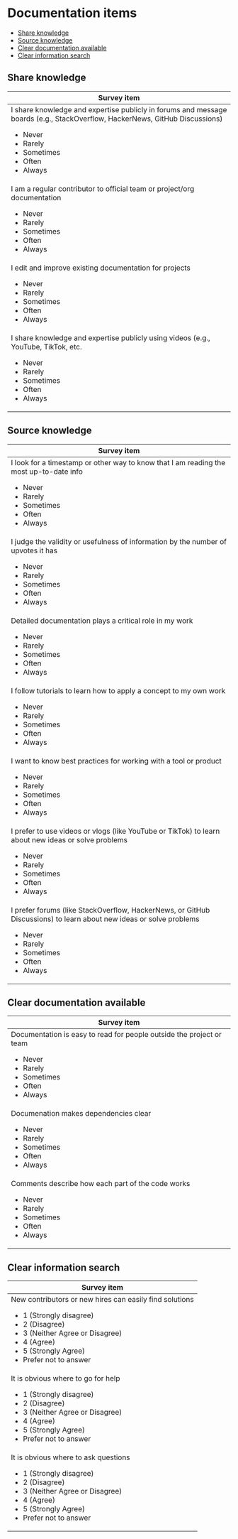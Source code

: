 # Documentation items

* [Share knowledge](#share-knowledge)
* [Source knowledge](#source-knowledge)
* [Clear documentation available](#clear-documentation-available)
* [Clear information search](#clear-information-search)

## Share knowledge
| Survey item |
|---|
| I share knowledge and expertise publicly in forums and message boards (e.g., StackOverflow, HackerNews, GitHub Discussions)<ul><li>Never</li><li>Rarely</li><li>Sometimes</li><li>Often</li><li>Always</li></ul> |
| I am a regular contributor to official team or project/org documentation<ul><li>Never</li><li>Rarely</li><li>Sometimes</li><li>Often</li><li>Always</li></ul> |
| I edit and improve existing documentation for projects<ul><li>Never</li><li>Rarely</li><li>Sometimes</li><li>Often</li><li>Always</li></ul> |
| I share knowledge and expertise publicly using videos (e.g., YouTube, TikTok, etc.<ul><li>Never</li><li>Rarely</li><li>Sometimes</li><li>Often</li><li>Always</li></ul> |
## Source knowledge
| Survey item |
|---|
| I look for a timestamp or other way to know that I am reading the most up-to-date info<ul><li>Never</li><li>Rarely</li><li>Sometimes</li><li>Often</li><li>Always</li></ul>|
| I judge the validity or usefulness of information by the number of upvotes it has<ul><li>Never</li><li>Rarely</li><li>Sometimes</li><li>Often</li><li>Always</li></ul>|
| Detailed documentation plays a critical role in my work<ul><li>Never</li><li>Rarely</li><li>Sometimes</li><li>Often</li><li>Always</li></ul>|
| I follow tutorials to learn how to apply a concept to my own work<ul><li>Never</li><li>Rarely</li><li>Sometimes</li><li>Often</li><li>Always</li></ul>|
| I want to know best practices for working with a tool or product<ul><li>Never</li><li>Rarely</li><li>Sometimes</li><li>Often</li><li>Always</li></ul>|
| I prefer to use videos or vlogs (like YouTube or TikTok) to learn about new ideas or solve problems<ul><li>Never</li><li>Rarely</li><li>Sometimes</li><li>Often</li><li>Always</li></ul>|
| I prefer forums (like StackOverflow, HackerNews, or GitHub Discussions) to learn about new ideas or solve problems<ul><li>Never</li><li>Rarely</li><li>Sometimes</li><li>Often</li><li>Always</li></ul>|
## Clear documentation available
| Survey item |
|---|
| Documentation is easy to read for people outside the project or team<ul><li>Never</li><li>Rarely</li><li>Sometimes</li><li>Often</li><li>Always</li></ul>|
| Documenation makes dependencies clear<ul><li>Never</li><li>Rarely</li><li>Sometimes</li><li>Often</li><li>Always</li></ul>|
| Comments describe how each part of the code works<ul><li>Never</li><li>Rarely</li><li>Sometimes</li><li>Often</li><li>Always</li></ul>|

## Clear information search
| Survey item |
|---|
| New contributors or new hires can easily find solutions<ul><li>1 (Strongly disagree)</li><li>2 (Disagree)</li><li>3 (Neither Agree or Disagree)</li><li>4 (Agree)</li><li>5 (Strongly Agree)</li><li>Prefer not to answer</li></ul> |
| It is obvious where to go for help<ul><li>1 (Strongly disagree)</li><li>2 (Disagree)</li><li>3 (Neither Agree or Disagree)</li><li>4 (Agree)</li><li>5 (Strongly Agree)</li><li>Prefer not to answer</li></ul> |
| It is obvious where to ask questions<ul><li>1 (Strongly disagree)</li><li>2 (Disagree)</li><li>3 (Neither Agree or Disagree)</li><li>4 (Agree)</li><li>5 (Strongly Agree)</li><li>Prefer not to answer</li></ul> |